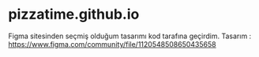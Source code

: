 # pizzatime.github.io

Figma sitesinden seçmiş olduğum tasarımı kod tarafına geçirdim.
Tasarım : https://www.figma.com/community/file/1120548508650435658
